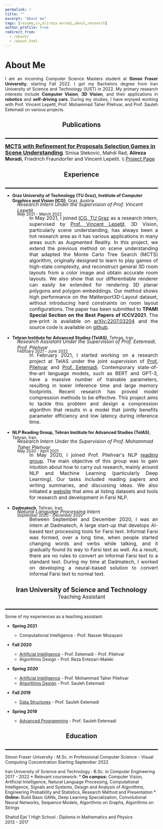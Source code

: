 ```yaml
---
permalink: /
title: ""
excerpt: "About me"
tags: [resume,cv,alireza moradi,about,research]
author_profile: true
redirect_from: 
  - /about/
  - /about.html
---
```

# About Me
<p style="text-align: justify;">
I am an incoming Computer Science Masters student at <b>Simon Fraser University</b>, starting Fall 2022. I got my Bachelors degree from Iran University of Science and Technology (IUST) in 2022. My primary research interests include <b>Computer Vision</b>, <b>3D Vision</b>, and their applications in <b>robotics</b> and <b>self-driving cars</b>. During my studies, I have enjoyed working with Prof. Vincent Lepetit, Prof. Mohammad Taher Pilehvar, and Prof. Sauleh Eetemadi on various projects.
</p>

<header>
    <h2 style="margin-bottom: -25px">Publications</h2>
</header>
<hr style="border:0.5px solid"/>
<a href="https://arxiv.org/abs/2207.03204"><font size="4"><b>MCTS with Refinement for Proposals Selection Games in Scene Understanding</b></font></a>. <font size="3">Sinisa Stekovic, Mahdi Rad, <b>Alireza Moradi</b>, Friedrich Fraundorfer and Vincent Lepetit.</font>
\\
<a href="https://github.com/vevenom/MonteScene"><font size="3">Project Page</font></a>

<script src="//ajax.googleapis.com/ajax/libs/jquery/1.11.0/jquery.min.js"></script>
<script src="https://alireza1044.github.io/BibTex.js"></script>
<script src="https://alireza1044.github.io/custom_BibTex.js"></script>
<div class="publications"><div id="list_of_publications_here"></div></div>
<script> bibtex2html_bibfile("https://alireza1044.github.io/list_of_publications.bib", "list_of_publications_here") </script>

<header>
    <h2 style="margin-bottom: -25px">Experience</h2>
</header>
<hr style="border:0.5px solid"/>
<!-- ---------- -->

* **Graz University of Technology (TU Graz), Institute of Computer Graphics and Vision (ICG)**, Graz, Austria  
<p style="margin-left:40px;font-size: 16px;margin-top: -20px;"><i>Research Intern Under the Supervision of Prof. Vincent Lepetit</i></p>
<p style="margin-left:40px;font-size: 13px;margin-top: -22px;">May 2021 - March 2022</p>

<p style="margin-left: 80px; text-align: justify; font-size: 16px;margin-top: -18px;">
In May 2021, I joined <a href="https://www.tugraz.at/institute/icg/home/">ICG, TU Graz</a> as a research intern, supervised by <a href="https://vincentlepetit.github.io">Prof. Vincent Lepetit</a>. 3D Vision, particularly scene understanding, has always been a hot research area as it has various applications in many areas such as Augmented Reality. In this project, we extend the previous method on scene understanding that adapted the Monte Carlo Tree Search (MCTS) algorithm, originally designed to learn to play games of high-state complexity, and reconstruct general 3D room layouts from a color image and obtain accurate room layouts. We also show that our differentiable renderer can easily be extended for rendering 3D planar polygons and polygon embeddings. Our method shows high performance on the Matterport3D-Layout dataset, without introducing hard constraints on room layout configurations. The paper has been submitted to <b>TPAMI Special Section on the Best Papers of ICCV2021</b>. The pre-print is available on <a href="https://arxiv.org/abs/2207.03204">arXiv:2207.03204</a> and the source code is available on <a href="https://github.com/vevenom/MonteScene">github</a>.
</p>


* **Tehran Institute for Advanced Studies (TeIAS)**, Tehran, Iran  
<p style="margin-left:40px;font-size: 16px;margin-top: -20px;"><i>Research Assistant Under the Supervision of Prof. Eetemadi, Prof. Pilehvar</i></p>
<p style="margin-left:40px;font-size: 13px;margin-top: -22px;">February 2021 - June 2022</p>

<p style="margin-left: 80px; text-align: justify; font-size: 16px;margin-top: -18px;">
In February 2021, I started working on a research project at TeIAS under the joint supervision of <a href="https://pilehvar.github.io">Prof. Pilehvar</a> and <a href="http://www.sauleh.ir">Prof. Eetemadi</a>. Contemporary state-of-the-art language models, such as BERT and GPT-3, have a massive number of trainable parameters, resulting in lower inference time and large memory footprints. Recent research has proved model compression methods to be effective. This project aims to tackle this problem and design a compression algorithm that results in a model that jointly benefits parameter efficiency and low latency during inference time.
</p>

* **NLP Reading Group, Tehran Institute for Advanced Studies (TeIAS)**, Tehran, Iran  
<p style="margin-left:40px;font-size: 16px;margin-top: -20px;"><i>Research Intern Under the Supervision of Prof. Mohammad Taher Pilehvar</i></p>
<p style="margin-left:40px;font-size: 13px;margin-top: -22px;">May 2020 - April 2021</p>

<p style="margin-left: 80px; text-align: justify; font-size: 16px;margin-top: -18px;">
In May 2020, I joined Prof. Pilehvar's NLP <a href="https://teias.institute/natural-language-processing-nlp-reading-group">reading group</a>. The main objective of this group was to gain intuition about how to carry out research, mainly around NLP and Machine Learning (particularly Deep Learning). Our tasks included reading papers and writing summaries, and discussing ideas. We also initiated a <a href="https://nlpdataset.ir">website</a> that aims at listing datasets and tools for research and development in Farsi NLP.
</p>

* **Dadmatech**, Tehran, Iran  
<p style="margin-left:40px;font-size: 16px;margin-top: -20px;"><i>Natural Language Processing Intern</i></p>
<p style="margin-left:40px;font-size: 13px;margin-top: -22px;">September 2020 - December 2020</p>

<p style="margin-left: 80px; text-align: justify; font-size: 16px;margin-top: -18px;">
Between September and December 2020, I was an intern at Dadmatech, A large start-up that develops AI-based text processing tools for Farsi text. Informal Farsi was formed, over a long time, when people started changing words and verbs while talking, and it gradually found its way to Farsi text as well. As a result, there are no rules to convert an informal Farsi text to a standard text. During my time at Dadmatech, I worked on developing a neural-based solution to convert informal Farsi text to normal text.
</p>

<!-- ### Iran University of Science and Technology -->
<!-- **<span style="font-size:larger;margin-bottom: -25px;">Iran University of Science and Technology</span>**
:	Teaching Assistant
<hr style="border:0.5px solid;margin-top: -15px;"/> -->

<header>
    <h2>Iran University of Science and Technology<br><sup style="font-weight: normal;">Teaching Assistant</sup></h2>
</header>
<hr style="border:0.5px solid; margin-top: -27px"/>

Some of my experiences as a teaching assistant:  

* **Spring 2021**
	* Computational Intelligence - Prof. Nasser Mozayani

* **Fall 2020**
	* [Artificial Intelligence](http://www.sauleh.ir/ai99/) - Prof. Eetemadi - Prof. Pilehvar
	* Algorithms Design - Prof. Reza Entezari-Maleki

* **Spring 2020**
	* [Artificial Intelligence](https://iust-courses.github.io/ai982/) - Prof. Mohammad Taher Pilehvar
	* [Algorithms Design](http://sauleh.github.io/ad98/) - Prof. Sauleh Eetemadi

* **Fall 2019**
	* [Data Structures](http://www.sauleh.ir/ds98/) - Prof. Sauleh Eetemadi

* **Spring 2019**
	* [Advanced Programming](http://www.sauleh.ir/ap97/) - Prof. Sauleh Eetemadi

<header>
    <h2 style="margin-bottom: -25px">Education</h2>
</header>
<hr style="border:0.1px solid"/>
Simon Fraser University
:	M.Sc. in Professional Computer Science - Visual Computing Concentration  
Starting September 2022

Iran University of Science and Technology
:	B.Sc. in Computer Engineering  
2017 - 2022
	* Relevant coursework:
		* **On campus:** Computer Vision, Artificial Intelligence, Natural Language Processing, Computational Intelligence, Signals and Systems, Design and Analysis of Algorithms, Engineering Probability and Statistics, Research Method and Presentation
		* **Online:** Build Basic GANs, Deep Learning Specialization, Convolutional Neural Networks, Sequence Models, Algorithms on Graphs, Algorithms on Strings

Shahid Ejei 1 High School
:	Diploma in Mathematics and Physics  
2013 - 2017

<!-- ------

News
======

<font size="3">
<ul>
	<li>
		<b>Apr 2021</b>: I joined ICG, TU Graz as a research intern. We will be working on a 3D Vision project.
	</li>
	<li>
		<b>Feb 2021</b>: I started working on an NLP research project at TeIAS. We will be working on compression methods for BERT-based language models.
	</li>
	<li>
		<b>Sep 2020</b>: I joined Dadmatech as an intern.
	</li>
	<li>
		<b>May 2020</b>: I joined Dr. Pilehvar's NLP reading group.
	</li>
</ul>
</font>
 -->
